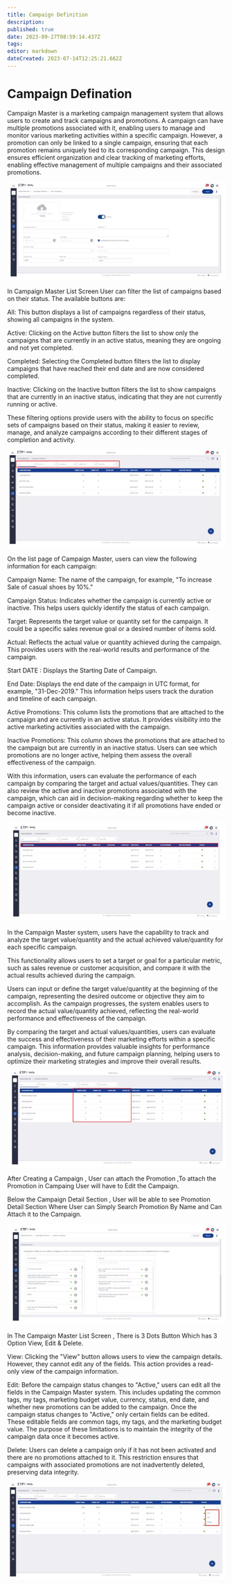 ```yaml
---
title: Campaign Definition
description: 
published: true
date: 2023-09-27T08:59:14.437Z
tags: 
editor: markdown
dateCreated: 2023-07-14T12:25:21.662Z
---
```


# Campaign Defination
Campaign Master is a marketing campaign management system that allows users to create and track campaigns and promotions. A campaign can have multiple promotions associated with it, enabling users to manage and monitor various marketing activities within a specific campaign. However, a promotion can only be linked to a single campaign, ensuring that each promotion remains uniquely tied to its corresponding campaign. This design ensures efficient organization and clear tracking of marketing efforts, enabling effective management of multiple campaigns and their associated promotions.

![cd1.jpg](/cd1.jpg)

In Campaign Master List Screen User can filter the list of campaigns based on their status. The available buttons are:

All: This button displays a list of campaigns regardless of their status, showing all campaigns in the system.

Active: Clicking on the Active button filters the list to show only the campaigns that are currently in an active status, meaning they are ongoing and not yet completed.

Completed: Selecting the Completed button filters the list to display campaigns that have reached their end date and are now considered completed.

Inactive: Clicking on the Inactive button filters the list to show campaigns that are currently in an inactive status, indicating that they are not currently running or active.

These filtering options provide users with the ability to focus on specific sets of campaigns based on their status, making it easier to review, manage, and analyze campaigns according to their different stages of completion and activity.

![cd2.jpg](/cd2.jpg)

On the list page of Campaign Master, users can view the following information for each campaign:

Campaign Name: The name of the campaign, for example, "To increase Sale of casual shoes by 10%."

Campaign Status: Indicates whether the campaign is currently active or inactive. This helps users quickly identify the status of each campaign.

Target: Represents the target value or quantity set for the campaign. It could be a specific sales revenue goal or a desired number of items sold.

Actual: Reflects the actual value or quantity achieved during the campaign. This provides users with the real-world results and performance of the campaign.

Start DATE : Displays the Starting Date of Campaign.

End Date: Displays the end date of the campaign in UTC format, for example, "31-Dec-2019." This information helps users track the duration and timeline of each campaign.

Active Promotions: This column lists the promotions that are attached to the campaign and are currently in an active status. It provides visibility into the active marketing activities associated with the campaign.

Inactive Promotions: This column shows the promotions that are attached to the campaign but are currently in an inactive status. Users can see which promotions are no longer active, helping them assess the overall effectiveness of the campaign.

With this information, users can evaluate the performance of each campaign by comparing the target and actual values/quantities. They can also review the active and inactive promotions associated with the campaign, which can aid in decision-making regarding whether to keep the campaign active or consider deactivating it if all promotions have ended or become inactive.

![cd3.jpg](/cd3.jpg)

In the Campaign Master system, users have the capability to track and analyze the target value/quantity and the actual achieved value/quantity for each specific campaign. 

This functionality allows users to set a target or goal for a particular metric, such as sales revenue or customer acquisition, and compare it with the actual results achieved during the campaign.

Users can input or define the target value/quantity at the beginning of the campaign, representing the desired outcome or objective they aim to accomplish. As the campaign progresses, the system enables users to record the actual value/quantity achieved, reflecting the real-world performance and effectiveness of the campaign.

By comparing the target and actual values/quantities, users can evaluate the success and effectiveness of their marketing efforts within a specific campaign. This information provides valuable insights for performance analysis, decision-making, and future campaign planning, helping users to optimize their marketing strategies and improve their overall results.

![cd4.jpg](/cd4.jpg)

After Creating a Campaign , User can attach the Promotion ,To attach the Promotion in Campaing User will have to Edit the Campaign.

Below the Campaign Detail Section , User will be able to see Promotion Detail Section Where User can Simply Search Promotion By Name and Can Attach it to the Campaign.

![cd5.jpg](/cd5.jpg)

In The Campaign Master List Screen , There is 3 Dots Button Which has 3 Option View, Edit & Delete.

View: Clicking the "View" button allows users to view the campaign details. However, they cannot edit any of the fields. This action provides a read-only view of the campaign information.

Edit: Before the campaign status changes to "Active," users can edit all the fields in the Campaign Master system. This includes updating the common tags, my tags, marketing budget value, currency, status, end date, and whether new promotions can be added to the campaign. Once the campaign status changes to "Active," only certain fields can be edited. These editable fields are common tags, my tags, and the marketing budget value. The purpose of these limitations is to maintain the integrity of the campaign data once it becomes active.

Delete: Users can delete a campaign only if it has not been activated and there are no promotions attached to it. This restriction ensures that campaigns with associated promotions are not inadvertently deleted, preserving data integrity.

![cd6.jpg](/cd6.jpg)

